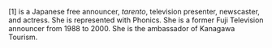 [1] is a Japanese free announcer, _tarento_, television presenter, newscaster, and actress. She is represented with Phonics. She is a former Fuji Television announcer from 1988 to 2000. She is the ambassador of Kanagawa Tourism.

